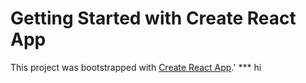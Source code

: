 # Getting Started with Create React App

This project was bootstrapped with [Create React App](https://github.com/facebook/create-react-app).'
\*\*\* hi
